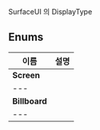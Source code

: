 
SurfaceUI 의 DisplayType 
## **Enums**

 **이름** | **설명** |
 --- | --- |
| **Screen** |
| --- |
| **Billboard** |
| --- |
